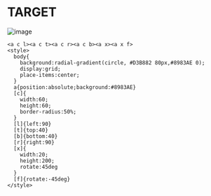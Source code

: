 # TARGET

![image](https://github.com/user-attachments/assets/169857fe-f632-4d62-b859-d5d6133714ea)

```
<a c l><a c t><a c r><a c b><a x><a x f>
<style>
  body{
    background:radial-gradient(circle, #D3B882 80px,#8983AE 0);
    display:grid;
    place-items:center;
  }
  a{position:absolute;background:#8983AE}
  [c]{
    width:60;
    height:60;
    border-radius:50%;
  }
  [l]{left:90}
  [t]{top:40}
  [b]{bottom:40}
  [r]{right:90}
  [x]{
    width:20;
    height:200;
    rotate:45deg
  }
  [f]{rotate:-45deg}
</style>
```
